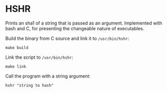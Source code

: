 # HSHR

Prints an sha1 of a string that is passed as an argument. Implemented with bash and C, for presenting the changeable nature of executables.

Build the binary from C source and link it to `/usr/bin/hshr`:

```
make build
```

Link the script to `/usr/bin/hshr`:

```
make link
```

Call the program with a string argument:

```
hshr "string to hash"
```
